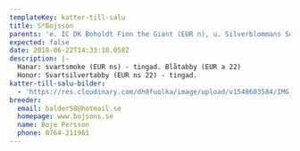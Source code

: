 ```yaml
---
templateKey: katter-till-salu
title: S*Bojsson
parents: 'e. IC DK Boholdt Finn the Giant (EUR n), u. Silverblommans Soroya (EUR ns 22)'
expected: false
date: 2018-06-22T14:33:10.058Z
description: |-
  Hanar: svartsmoke (EUR ns) - tingad. Blåtabby (EUR a 22)
  Honor: Svartsilvertabby (EUR ns 22) - tingad.
katter-till-salu-bilder:
  - 'https://res.cloudinary.com/dh0fuolka/image/upload/v1548603584/IMG_1515.jpg'
breeder:
  email: balder58@hotmail.se
  homepage: www.bojsons.se
  name: Boje Persson
  phone: 0764-211961
---
```


